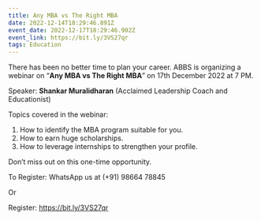 ```yaml
---
title: Any MBA vs The Right MBA
date: 2022-12-14T18:29:46.891Z
event_date: 2022-12-17T18:29:46.902Z
event_link: https://bit.ly/3VS27qr
tags: Education
---
```

There has been no better time to plan your career. ABBS is organizing a webinar on “**Any MBA vs The Right MBA**” on 17th December 2022 at 7 PM.  

Speaker: **Shankar Muralidharan** (Acclaimed Leadership Coach and Educationist)  

Topics covered in the webinar: 

1. How to identify the MBA program suitable for you. 
2. How to earn huge scholarships. 
3. How to leverage internships to strengthen your profile.  

Don’t miss out on this one-time opportunity. 

To Register: WhatsApp us at (+91) 98664 78845 

Or

Register: <https://bit.ly/3VS27qr>